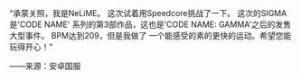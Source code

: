 “承蒙关照，我是NeLiME。 这次试着用Speedcore挑战了一下。 这次的SIGMA是'CODE NAME' 系列的第3部作品，这也是'CODE NAME: GAMMA'之后的发售大型事件。 BPM达到209，但是我做了 一个能感受的素的更快的运动。希望您能玩得开心！”

——来源：安卓国服